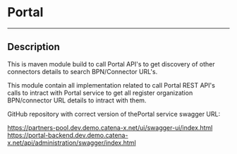  # Portal
---
## Description
This is maven module build to call Portal API's to get discovery of other connectors details to search BPN/Connector URL's.

This module contain all implementation related to call Portal REST API's calls to intract with Portal service to get all register organization BPN/connector URL details to intract with them.
 
GitHub repository with correct version of thePortal service swagger URL:

https://partners-pool.dev.demo.catena-x.net/ui/swagger-ui/index.html
https://portal-backend.dev.demo.catena-x.net/api/administration/swagger/index.html
